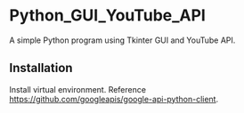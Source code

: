 # Python_GUI_YouTube_API
A simple Python program using Tkinter GUI and YouTube API.


## Installation
Install virtual environment. Reference https://github.com/googleapis/google-api-python-client.
